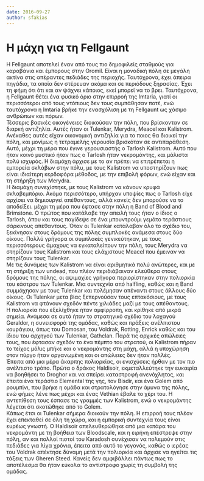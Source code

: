 ```yaml
---
date: 2016-09-27
author: sfakias
---
```

# Η μάχη για τη Fellgaunt

Η Fellgaunt αποτελεί έναν από τους πιο δημοφιλείς σταθμούς για καραβάνια και
έμπορους στην Oromil. Είναι η μοναδική πόλη σε μεγάλη ακτίνα στις απέραντες
πεδιάδες της περιοχής. Ταυτόχρονα, έχει άπειρα πηγάδια, τα οποία δεν στέρευαν
ακόμα και σε περιόδους ξηρασίας. Έχει τη φήμη ότι ότι και αν ψάχνει κάποιος,
εκεί μπορεί να το βρει. Ταυτόχρονα, η Fellgaunt θέτει ένα φυσικό όριο στην
επιρροή της Imtaria, γιατί οι περισσότεροι από τους ντόπιους δεν τους
συμπάθησαν ποτέ, ενώ ταυτόχρονα η Imtaria βρήκε την ενασχόλιση με τη Fellgaunt
ως χάσιμο ανθρώπων και πόρων.  
Τέσσερις βασικές οικογένειες διοικούσαν την πόλη, που βρίσκονταν σε διαρκή
αντιζηλία. Αυτές ήταν οι Tulenkar, Merydra, Meacel και Kalistrom. Ανέκαθες
αυτές είχαν οικονομική αντιζηλία για το ποιος θα διοικεί την πόλη, και μονίμως
η τετραμελής γερουσία βρισκόταν σε αντιπαράθεση. Αυτό, μέχρι τη μέρα που έγινε
γερουσιαστής ο Tarlosh Kalistrom. Αυτό που ήταν κοινό μυστικό ήταν πως ο
Tarlosh ήταν νεκρομάντης, και μάλιστα πολύ ισχυρός. Η διαμάχη άρχισε με το αν
πρέπει να επιτρέπεται η εμπορεία σκλάβων στην πόλυ, με τους Kalistrom να
υποστηρίζουν πως είναι ιδιαίτερη κερδοφόρα μέθοδος, με την επιβολή φόρων, ενώ
είχαν και τη στήρηξη των Merydra.  
Η διαμάχη συνεχίστηκε, με τους Kalistrom να κάνουν κρυφά σκλαβεμπόριο. Ακόμα
περισσότερο, υπήρχαν υποψίες πως ο Tarlosh είχε αρχίσει να δημιουργεί
απέθαντους, αλλά κανείς δεν μπορούσε να το αποδείξει. μέχρι τη μέρα που έφτασε
στην πόλη η Band of Blood and Brimstone. O πρώτος που κατάλαβε την απειλή τους
ήταν ο ίδιος ο Tarlosh, όπου και τους παγίδεψε σε ένα μπουντρούμι γεμάτο
τεράστιους σάρκινους απέθαντους. Όταν οι Tulenkar κατάλαβαν όλο το σχέδιο του,
ξεκίνησαν στους δρόμους της πόλης συμπλοκές ανάμεσα στους δύο οίκους. Πολλύ
γρήγορα οι συμπλοκές γενικεύτηκαν, με τους περισσότερους άμαχους να
εγκαταλείπουν την πόλη, τους Merydra να στηρίζουν τους Kalistrom και τους
ελάχιστους Meacel που έμειναν να στηρίζουν τους Tulenkar.  
Με τις δυνάμεις των Kalistrom να είναι αριθμητικά πολύ ανώτερες, και με τη
στήριξη των undead, που πλέον περιδιάβαιναν ελεύθερα στους δρόμους της πόλης,
οι αψιμαχίες γρήγορα περιορίστηκαν στην πολιορκία του κάστρου των Tulenkar.
Μια συντεχνία από halfling, καθώς και η Band συμμάχησαν με τους Tulenkar και
πολέμησαν απέναντι στους άλλους δύο οίκους. Οι Tulenkar μετα βίας ξεπερνούσαν
τους επτακόσιους, με τους Kalistrom να φτάνουν σχεδόν πέντε χιλιάδες μαζί με
τους απέθαντους.  
H πολιορκία που εξελίχθηκε ήταν αμφίρροπη, και κρίθηκε από μικρά σημεία.
Ανάμεσα σε αυτά ήταν το στρατηγικό σχέδιο του λοχαγού Geraldor, η συνεισφορά
της ομάδας, καθώς και πράξεις ανέλπιστου κουράγιου, όπως του Domosan, του
Voldrak, Rotting, Enrick καθώς και του ίδιου του αρχηγού των Tulenkar,
Gathclan. Παρά τις αρχικές απώλειες τους, που έφτασαν σχεδόν το ένα πέμπτο του
στρατού, οι Kalistrom πήραν το τείχος μόλις μπήκε και ο νεκρομάντης στη μάχη,
αλλά η υποχώρηση στον πύργο ήταν οργανωμένη και οι απώλειες δεν ήταν πολλές.  
Έπειτα από μια μέρα άκαρπης πολιορκίας, οι ενισχύσεις ήρθαν με τον πιο
ανέλπιστο τρόπο. Πρώτα ο δράκος Haldisoir, εκμεταλλεύτηκε την ευκαιρία να
βοηθήσει το Droghor και να σπείρει καταστροφή ανενόχλητος, και έπειτα ένα
τεράστιο Elemental της γης, τον Bisdir, και ένα Golem από ρουμπίνι, που βρήκε
η ομάδα και στρατολόγησε στην άμυνα της πόλης, ενώ φήμες λένε πως μέχρι και
ένας Vethian έβαλε το χέρι του. Η αντεπίθεση τους έσπασε τις γραμμές των
Kalistrom, ενώ ο νεκρομάντης λέγεται ότι σκοτώθηκε από το Golem.  
Κάπως έτσι οι Tulenkar σήμερα διοικούν την πόλη. Η επιρροή τους πλέον έχει
επεκταθεί σε όλη τη χώρα, και η εμπορική συντεχνία τους είναι ευρέως γνωστή. O
Haldisoir απελευθερώθηκε από μια κατάρα του νεκρομάντη με τη βοήθεια των
Bloodscale, και η ειρήνη επέστρεψε στην πόλη, αν και πολλοί πιστοί του
Karadosh συνέχισαν να πολεμούν στις πεδιάδες για λίγα χρόνια, έπειτα από αυτό
το γεγονός, καθώς ο ιερέας του Voldrak απέκτησε δύναμη μετά την πολιορκία και
άρχισε να ηγείται τις τάξεις των Gheren Steed. Κανείς δεν αμφιβάλλει πάντως
πως το αποτέλεσμα θα ήταν εύκολα το αντίστροφο χωρίς τη συμβολή της ομάδας.

